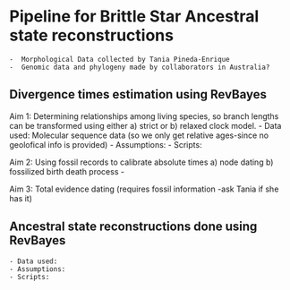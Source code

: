 # Pipeline for Brittle Star Ancestral state reconstructions
	-  Morphological Data collected by Tania Pineda-Enrique
	-  Genomic data and phylogeny made by collaborators in Australia?

## Divergence times estimation using RevBayes
Aim 1: Determining relationships among living species, so branch lengths can be transformed using either a) strict or b) relaxed clock model. 
	- Data used: Molecular sequence data (so we only get relative ages-since no geolofical info is provided)
	- Assumptions:
	- Scripts:
	
Aim 2: Using fossil records to calibrate absolute times a) node dating b) fossilized birth death process
       - 

Aim 3: Total evidence dating (requires fossil information -ask Tania if she has it)

## Ancestral state reconstructions done using RevBayes
	- Data used:
	- Assumptions:
	- Scripts:

